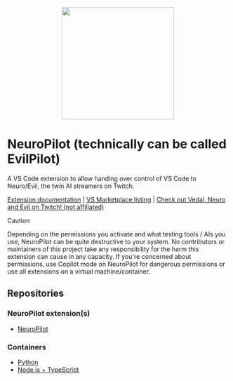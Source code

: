 <img src="https://github.com/VSC-NeuroPIlot/neuropilot/blob/master/assets/heart-xaendril.png" width="256" style="display: block; margin-left: auto; margin-right: auto;">

# NeuroPilot (technically can be called EvilPilot)

A VS Code extension to allow handing over control of VS Code to Neuro/Evil, the twin AI streamers on Twitch.

[Extension documentation](https://vsc-neuropilot.github.io/docs) | [VS Marketplace listing](https://marketplace.visualstudio.com/item?itemName=Pasu4.neuropilot) | [Check out Vedal, Neuro and Evil on Twitch! (not affiliated)](https://twitch.tv/vedal987)

> [!CAUTION]
> Depending on the permissions you activate and what testing tools / AIs you use, NeuroPilot can be quite destructive to your system. No contributors or maintainers of this project take any responsibility for the harm this extension can cause in any capacity. If you're concerned about permissions, use Copilot mode on NeuroPilot for dangerous permissions or use all extensions on a virtual machine/container.

## Repositories

### NeuroPilot extension(s)

- [NeuroPilot](https://github.com/VSC-NeuroPilot/neuropilot)

### Containers

- [Python](https://github.com/VSC-NeuroPilot/python-pip-image)
- [Node.js + TypeScript](https://github.com/VSC-NeuroPilot/node.ts-image)
